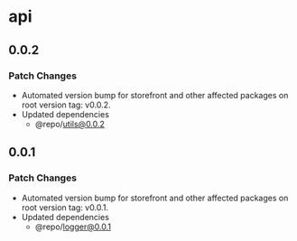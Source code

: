 # api

## 0.0.2

### Patch Changes

- Automated version bump for storefront and other affected packages on root version tag: v0.0.2.
- Updated dependencies
  - @repo/utils@0.0.2

## 0.0.1

### Patch Changes

- Automated version bump for storefront and other affected packages on root version tag: v0.0.1.
- Updated dependencies
  - @repo/logger@0.0.1
